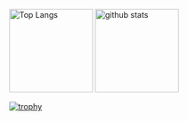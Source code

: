 <p align="left"> 
  <img alt="Top Langs" height="150px" src="https://github-readme-stats.vercel.app/api/top-langs/?username=ryo-ebata&layout=compact&show_icons=true&theme=onedark" />
  <img alt="github stats" height="150px" src="https://github-readme-stats.vercel.app/api?username=ryo-ebata&theme=onedark&show_icons=ture" />
</p>

[![trophy](https://github-profile-trophy.vercel.app/?username=ryo-ebata&theme=onedark&column=7)](https://github.com/ryo-ma/github-profile-trophy)

